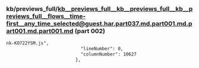 ### kb/previews_full/kb__previews_full__kb__previews_full__kb__previews_full__flows__time-first__any_time_selected@guest.har.part037.md.part001.md.part001.md.part001.md (part 002)

```md
nk-KO722YSM.js",
                            "lineNumber": 0,
                            "columnNumber": 10627
                          },
                
```

```
